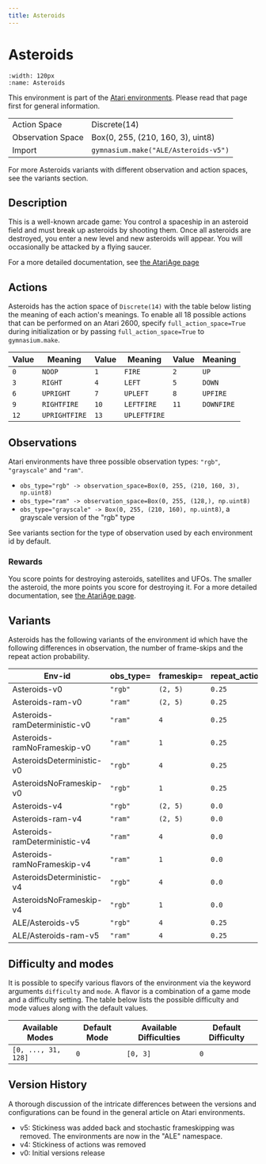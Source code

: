```yaml
---
title: Asteroids
---
```


# Asteroids

```{figure} ../../_static/videos/atari/asteroids.gif
:width: 120px
:name: Asteroids
```

This environment is part of the <a href='..'>Atari environments</a>. Please read that page first for general information.

|   |   |
|---|---|
| Action Space | Discrete(14) |
| Observation Space | Box(0, 255, (210, 160, 3), uint8) |
| Import | `gymnasium.make("ALE/Asteroids-v5")` |

For more Asteroids variants with different observation and action spaces, see the variants section.

## Description

This is a well-known arcade game: You control a spaceship in an asteroid field and must break up asteroids by shooting them. Once all asteroids are destroyed, you enter a new level and new asteroids will appear. You will occasionally be attacked by a flying saucer.

For a more detailed documentation, see [the AtariAge page](https://atariage.com/manual_html_page.php?SoftwareID=828)

## Actions

Asteroids has the action space of `Discrete(14)` with the table below listing the meaning of each action's meanings.
To enable all 18 possible actions that can be performed on an Atari 2600, specify `full_action_space=True` during
initialization or by passing `full_action_space=True` to `gymnasium.make`.

| Value   | Meaning       | Value   | Meaning      | Value   | Meaning    |
|---------|---------------|---------|--------------|---------|------------|
| `0`     | `NOOP`        | `1`     | `FIRE`       | `2`     | `UP`       |
| `3`     | `RIGHT`       | `4`     | `LEFT`       | `5`     | `DOWN`     |
| `6`     | `UPRIGHT`     | `7`     | `UPLEFT`     | `8`     | `UPFIRE`   |
| `9`     | `RIGHTFIRE`   | `10`    | `LEFTFIRE`   | `11`    | `DOWNFIRE` |
| `12`    | `UPRIGHTFIRE` | `13`    | `UPLEFTFIRE` |         |            |

## Observations

Atari environments have three possible observation types: `"rgb"`, `"grayscale"` and `"ram"`.

- `obs_type="rgb" -> observation_space=Box(0, 255, (210, 160, 3), np.uint8)`
- `obs_type="ram" -> observation_space=Box(0, 255, (128,), np.uint8)`
- `obs_type="grayscale" -> Box(0, 255, (210, 160), np.uint8)`, a grayscale version of the "rgb" type

See variants section for the type of observation used by each environment id by default.

### Rewards

You score points for destroying asteroids, satellites and UFOs. The smaller the asteroid, the more points you score
for destroying it.
For a more detailed documentation, see [the AtariAge page](https://atariage.com/manual_html_page.php?SystemID=2600&SoftwareID=828&itemTypeID=HTMLMANUAL).


## Variants

Asteroids has the following variants of the environment id which have the following differences in observation,
the number of frame-skips and the repeat action probability.

| Env-id                        | obs_type=   | frameskip=   | repeat_action_probability=   |
|-------------------------------|-------------|--------------|------------------------------|
| Asteroids-v0                  | `"rgb"`     | `(2, 5)`     | `0.25`                       |
| Asteroids-ram-v0              | `"ram"`     | `(2, 5)`     | `0.25`                       |
| Asteroids-ramDeterministic-v0 | `"ram"`     | `4`          | `0.25`                       |
| Asteroids-ramNoFrameskip-v0   | `"ram"`     | `1`          | `0.25`                       |
| AsteroidsDeterministic-v0     | `"rgb"`     | `4`          | `0.25`                       |
| AsteroidsNoFrameskip-v0       | `"rgb"`     | `1`          | `0.25`                       |
| Asteroids-v4                  | `"rgb"`     | `(2, 5)`     | `0.0`                        |
| Asteroids-ram-v4              | `"ram"`     | `(2, 5)`     | `0.0`                        |
| Asteroids-ramDeterministic-v4 | `"ram"`     | `4`          | `0.0`                        |
| Asteroids-ramNoFrameskip-v4   | `"ram"`     | `1`          | `0.0`                        |
| AsteroidsDeterministic-v4     | `"rgb"`     | `4`          | `0.0`                        |
| AsteroidsNoFrameskip-v4       | `"rgb"`     | `1`          | `0.0`                        |
| ALE/Asteroids-v5              | `"rgb"`     | `4`          | `0.25`                       |
| ALE/Asteroids-ram-v5          | `"ram"`     | `4`          | `0.25`                       |

## Difficulty and modes

It is possible to specify various flavors of the environment via the keyword arguments `difficulty` and `mode`.
A flavor is a combination of a game mode and a difficulty setting. The table below lists the possible difficulty and mode values
along with the default values.

| Available Modes     | Default Mode   | Available Difficulties   | Default Difficulty   |
|---------------------|----------------|--------------------------|----------------------|
| `[0, ..., 31, 128]` | `0`            | `[0, 3]`                 | `0`                  |

## Version History

A thorough discussion of the intricate differences between the versions and configurations can be found in the general article on Atari environments.

* v5: Stickiness was added back and stochastic frameskipping was removed. The environments are now in the "ALE" namespace.
* v4: Stickiness of actions was removed
* v0: Initial versions release
